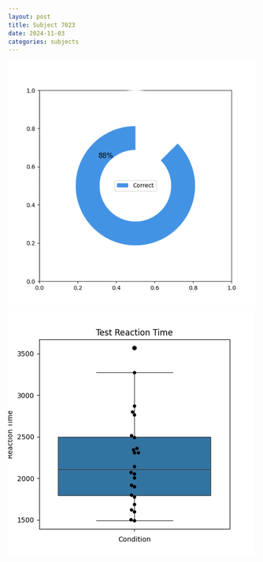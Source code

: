 ```yaml
---
layout: post
title: Subject 7023
date: 2024-11-03
categories: subjects
---
```


![](data/7023/run-24/7023_FN_acc_test.png)
![](data/7023/run-24/7023_FN_rt.png)
